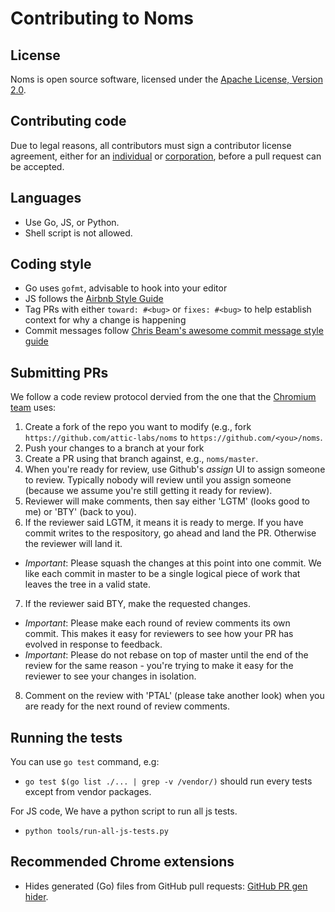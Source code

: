 Contributing to Noms
====================

## License

Noms is open source software, licensed under the [Apache License, Version 2.0](LICENSE).

## Contributing code

Due to legal reasons, all contributors must sign a contributor license agreement, either for an [individual](http://noms.io/ca_individual.html) or [corporation](http://noms.io/ca_corporation.html), before a pull request can be accepted.

## Languages

* Use Go, JS, or Python.
* Shell script is not allowed.

## Coding style

* Go uses `gofmt`, advisable to hook into your editor
* JS follows the [Airbnb Style Guide](https://github.com/airbnb/javascript)
* Tag PRs with either `toward: #<bug>` or `fixes: #<bug>` to help establish context for why a change is happening
* Commit messages follow [Chris Beam's awesome commit message style guide](http://chris.beams.io/posts/git-commit/)

## Submitting PRs

We follow a code review protocol dervied from the one that the [Chromium team](https://www.chromium.org/) uses:

1. Create a fork of the repo you want to modify (e.g., fork `https://github.com/attic-labs/noms` to `https://github.com/<you>/noms`.
2. Push your changes to a branch at your fork
3. Create a PR using that branch against, e.g., `noms/master`.
4. When you're ready for review, use Github's _assign_ UI to assign someone to review. Typically nobody will review until you assign someone (because we assume you're still getting it ready for review).
5. Reviewer will make comments, then say either 'LGTM' (looks good to me) or 'BTY' (back to you).
6. If the reviewer said LGTM, it means it is ready to merge. If you have commit writes to the respository, go ahead and land the PR. Otherwise the reviewer will land it.
  * *Important*: Please squash the changes at this point into one commit. We like each commit in master to be a single logical piece of work that leaves the tree in a valid state.
7. If the reviewer said BTY, make the requested changes.
  * *Important*: Please make each round of review comments its own commit. This makes it easy for reviewers to see how your PR has evolved in response to feedback.
  * *Important*: Please do not rebase on top of master until the end of the review for the same reason - you're trying to make it easy for the reviewer to see your changes in isolation.
8. Comment on the review with 'PTAL' (please take another look) when you are ready for the next round of review comments.

## Running the tests

You can use `go test` command, e.g:

* `go test $(go list ./... | grep -v /vendor/)` should run every tests except from vendor packages.

For JS code, We have a python script to run all js tests.

* `python tools/run-all-js-tests.py`

## Recommended Chrome extensions
* Hides generated (Go) files from GitHub pull requests: [GitHub PR gen hider](https://chrome.google.com/webstore/detail/mhemmopgidccpkibohejfhlbkggdcmhf).
